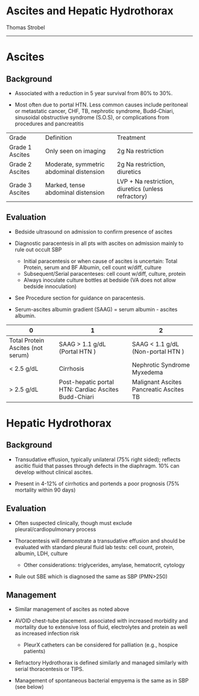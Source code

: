 # Ascites and Hepatic Hydrothorax 

Thomas Strobel

---

# Ascites 

## Background

- Associated with a reduction in 5 year survival from 80% to 30%.

- Most often due to portal HTN. Less common causes include peritoneal or metastatic cancer,
CHF, TB, nephrotic syndrome, Budd-Chiari, sinusoidal obstructive syndrome (S.O.S), or complications from procedures and pancreatitis

|                 |                                         |                                                      |
|-----------------|------------------------------------------|-----------------------------------------------------|
| Grade           | Definition                               | Treatment                                           |
| Grade 1 Ascites | Only seen on imaging                     | 2g Na restriction                                   |
| Grade 2 Ascites | Moderate, symmetric abdominal distension | 2g Na restriction, diuretics                        |
| Grade 3 Ascites | Marked, tense abdominal distension       | LVP + Na restriction, diuretics (unless refractory) |

## Evaluation

- Bedside ultrasound on admission to confirm presence of ascites

- Diagnostic paracentesis in all pts with ascites on admission mainly to rule out occult SBP
    - Initial paracentesis or when cause of ascites is uncertain: Total Protein, serum and BF Albumin, cell count w/diff, culture
    - Subsequent/Serial paracenteses: cell count w/diff, culture, protein
    - Always inoculate culture bottles at bedside (VA does not allow bedside innoculation)

- See Procedure section for guidance on paracentesis. 

- Serum-ascites albumin gradient (SAAG) = serum albumin - ascites albumin.

| 0                                 | 1                                                    | 2                                       |
|-----------------------------------|------------------------------------------------------|-----------------------------------------|
| Total Protein Ascites (not serum) | SAAG \> 1.1 g/dL (Portal HTN )                       | SAAG \< 1.1 g/dL (Non-portal HTN )      |
| \< 2.5 g/dL                       | Cirrhosis                                            | Nephrotic Syndrome Myxedema             |
| \> 2.5 g/dL                       | Post-hepatic portal HTN: Cardiac Ascites Budd-Chiari | Malignant Ascites Pancreatic Ascites TB |


# Hepatic Hydrothorax

## Background

- Transudative effusion, typically unilateral (75% right sided); reflects ascitic fluid that passes through defects in the diaphragm. 10% can develop without clinical ascites.

- Present in 4-12% of cirrhotics and portends a poor prognosis (75% mortality within 90 days)

## Evaluation

- Often suspected clinically, though must exclude pleural/cardiopulmonary process

- Thoracentesis will demonstrate a transudative effusion and should be evaluated with standard pleural fluid lab tests: cell count, protein, albumin, LDH, culture
    - Other considerations: triglycerides, amylase, hematocrit, cytology

- Rule out SBE which is diagnosed the same as SBP (PMN>250)

## Management

- Similar management of ascites as noted above

- AVOID chest-tube placement. associated with increased morbidity and mortality due to extensive loss of fluid, electrolytes and protein as well as increased infection risk
    - PleurX catheters can be considered for palliation (e.g., hospice patients)
    
- Refractory Hydrothorax is defined similarly and managed similarly with serial thoracentesis or TIPS. 

- Management of spontaneous bacterial empyema is the same as in SBP (see below)
